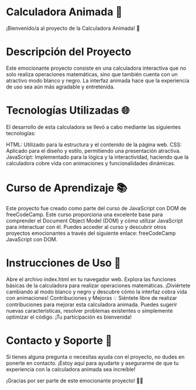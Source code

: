 
# Calculadora Animada 🎉
¡Bienvenido/a al proyecto de la Calculadora Animada! 🌟

# Descripción del Proyecto
Este emocionante proyecto consiste en una calculadora interactiva que no solo realiza operaciones matemáticas, sino que también cuenta con un atractivo modo blanco y negro. La interfaz animada hace que la experiencia de uso sea aún más agradable y entretenida.

# Tecnologías Utilizadas 🌐
El desarrollo de esta calculadora se llevó a cabo mediante las siguientes tecnologías:

HTML: Utilizado para la estructura y el contenido de la página web.
CSS: Aplicado para el diseño y estilo, permitiendo una presentación atractiva.
JavaScript: Implementado para la lógica y la interactividad, haciendo que la calculadora cobre vida con animaciones y funcionalidades dinámicas.

# Curso de Aprendizaje 📚
Este proyecto fue creado como parte del curso de JavaScript con DOM de freeCodeCamp. Este curso proporciona una excelente base para comprender el Document Object Model (DOM) y cómo utilizar JavaScript para interactuar con él. Puedes acceder al curso y descubrir otros proyectos emocionantes a través del siguiente enlace: freeCodeCamp JavaScript con DOM.

# Instrucciones de Uso 🚀
Abre el archivo index.html en tu navegador web.
Explora las funciones básicas de la calculadora para realizar operaciones matemáticas.
¡Diviértete cambiando al modo blanco y negro y descubre cómo la interfaz cobra vida con animaciones!
Contribuciones y Mejoras 💡
Siéntete libre de realizar contribuciones para mejorar esta calculadora animada. Puedes sugerir nuevas características, resolver problemas existentes o simplemente optimizar el código. ¡Tu participación es bienvenida!

# Contacto y Soporte 🤝
Si tienes alguna pregunta o necesitas ayuda con el proyecto, no dudes en ponerte en contacto. ¡Estoy aquí para ayudarte y asegurarme de que tu experiencia con la calculadora animada sea increíble!

¡Gracias por ser parte de este emocionante proyecto! 🚀✨
